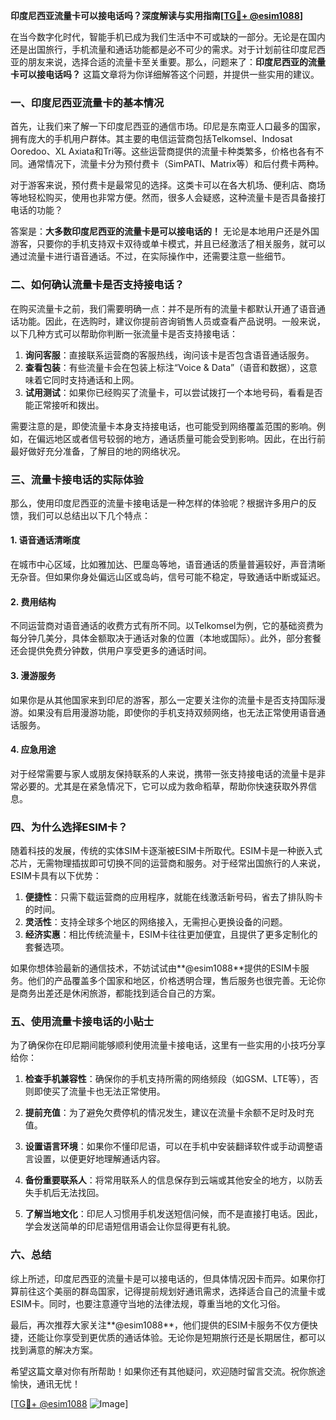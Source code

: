 **印度尼西亚流量卡可以接电话吗？深度解读与实用指南[[TG💪+ @esim1088](https://t.me/s/esim1088)]**

在当今数字化时代，智能手机已成为我们生活中不可或缺的一部分。无论是在国内还是出国旅行，手机流量和通话功能都是必不可少的需求。对于计划前往印度尼西亚的朋友来说，选择合适的流量卡至关重要。那么，问题来了：**印度尼西亚的流量卡可以接电话吗？** 这篇文章将为你详细解答这个问题，并提供一些实用的建议。

### 一、印度尼西亚流量卡的基本情况

首先，让我们来了解一下印度尼西亚的通信市场。印尼是东南亚人口最多的国家，拥有庞大的手机用户群体。其主要的电信运营商包括Telkomsel、Indosat Ooredoo、XL Axiata和Tri等。这些运营商提供的流量卡种类繁多，价格也各有不同。通常情况下，流量卡分为预付费卡（SimPATI、Matrix等）和后付费卡两种。

对于游客来说，预付费卡是最常见的选择。这类卡可以在各大机场、便利店、商场等地轻松购买，使用也非常方便。然而，很多人会疑惑，这种流量卡是否具备接打电话的功能？

答案是：**大多数印度尼西亚的流量卡是可以接电话的！** 无论是本地用户还是外国游客，只要你的手机支持双卡双待或单卡模式，并且已经激活了相关服务，就可以通过流量卡进行语音通话。不过，在实际操作中，还需要注意一些细节。

### 二、如何确认流量卡是否支持接电话？

在购买流量卡之前，我们需要明确一点：并不是所有的流量卡都默认开通了语音通话功能。因此，在选购时，建议你提前咨询销售人员或查看产品说明。一般来说，以下几种方式可以帮助你判断一张流量卡是否支持接电话：

1. **询问客服**：直接联系运营商的客服热线，询问该卡是否包含语音通话服务。
2. **查看包装**：有些流量卡会在包装上标注“Voice & Data”（语音和数据），这意味着它同时支持通话和上网。
3. **试用测试**：如果你已经购买了流量卡，可以尝试拨打一个本地号码，看看是否能正常接听和拨出。

需要注意的是，即使流量卡本身支持接电话，也可能受到网络覆盖范围的影响。例如，在偏远地区或者信号较弱的地方，通话质量可能会受到影响。因此，在出行前最好做好充分准备，了解目的地的网络状况。

### 三、流量卡接电话的实际体验

那么，使用印度尼西亚的流量卡接电话是一种怎样的体验呢？根据许多用户的反馈，我们可以总结出以下几个特点：

#### 1. **语音通话清晰度**
   在城市中心区域，比如雅加达、巴厘岛等地，语音通话的质量普遍较好，声音清晰无杂音。但如果你身处偏远山区或岛屿，信号可能不稳定，导致通话中断或延迟。

#### 2. **费用结构**
   不同运营商对语音通话的收费方式有所不同。以Telkomsel为例，它的基础资费为每分钟几美分，具体金额取决于通话对象的位置（本地或国际）。此外，部分套餐还会提供免费分钟数，供用户享受更多的通话时间。

#### 3. **漫游服务**
   如果你是从其他国家来到印尼的游客，那么一定要关注你的流量卡是否支持国际漫游。如果没有启用漫游功能，即使你的手机支持双频网络，也无法正常使用语音通话服务。

#### 4. **应急用途**
   对于经常需要与家人或朋友保持联系的人来说，携带一张支持接电话的流量卡是非常必要的。尤其是在紧急情况下，它可以成为救命稻草，帮助你快速获取外界信息。

### 四、为什么选择ESIM卡？

随着科技的发展，传统的实体SIM卡逐渐被ESIM卡所取代。ESIM卡是一种嵌入式芯片，无需物理插拔即可切换不同的运营商和服务。对于经常出国旅行的人来说，ESIM卡具有以下优势：

1. **便捷性**：只需下载运营商的应用程序，就能在线激活新号码，省去了排队购卡的时间。
2. **灵活性**：支持全球多个地区的网络接入，无需担心更换设备的问题。
3. **经济实惠**：相比传统流量卡，ESIM卡往往更加便宜，且提供了更多定制化的套餐选项。

如果你想体验最新的通信技术，不妨试试由**@esim1088**提供的ESIM卡服务。他们的产品覆盖多个国家和地区，价格透明合理，售后服务也很完善。无论你是商务出差还是休闲旅游，都能找到适合自己的方案。

### 五、使用流量卡接电话的小贴士

为了确保你在印尼期间能够顺利使用流量卡接电话，这里有一些实用的小技巧分享给你：

1. **检查手机兼容性**：确保你的手机支持所需的网络频段（如GSM、LTE等），否则即使买了流量卡也无法正常使用。
   
2. **提前充值**：为了避免欠费停机的情况发生，建议在流量卡余额不足时及时充值。

3. **设置语言环境**：如果你不懂印尼语，可以在手机中安装翻译软件或手动调整语言设置，以便更好地理解通话内容。

4. **备份重要联系人**：将常用联系人的信息保存到云端或其他安全的地方，以防丢失手机后无法找回。

5. **了解当地文化**：印尼人习惯用手机发送短信问候，而不是直接打电话。因此，学会发送简单的印尼语短信用语会让你显得更有礼貌。

### 六、总结

综上所述，印度尼西亚的流量卡是可以接电话的，但具体情况因卡而异。如果你打算前往这个美丽的群岛国家，记得提前规划好通讯需求，选择适合自己的流量卡或ESIM卡。同时，也要注意遵守当地的法律法规，尊重当地的文化习俗。

最后，再次推荐大家关注**@esim1088**，他们提供的ESIM卡服务不仅方便快捷，还能让你享受到更优质的通话体验。无论你是短期旅行还是长期居住，都可以找到满意的解决方案。

希望这篇文章对你有所帮助！如果你还有其他疑问，欢迎随时留言交流。祝你旅途愉快，通讯无忧！

[[TG💪+ @esim1088](https://t.me/s/esim1088) ![Image](https://i.postimg.cc/4NQfJmqS/Snipaste-2025-05-13-00-14-12.png)]